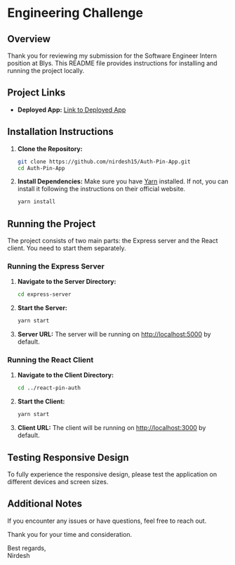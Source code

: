 # Engineering Challenge

## Overview
Thank you for reviewing my submission for the Software Engineer Intern position at Blys. This README file provides instructions for installing and running the project locally.

## Project Links
- **Deployed App:** [Link to Deployed App](https://client-vercel-webapp.vercel.app/)

## Installation Instructions
1. **Clone the Repository:**
    ```bash
    git clone https://github.com/nirdesh15/Auth-Pin-App.git
    cd Auth-Pin-App
    ```

2. **Install Dependencies:**
    Make sure you have [Yarn](https://yarnpkg.com/) installed. If not, you can install it following the instructions on their official website.
    ```bash
    yarn install
    ```

## Running the Project
The project consists of two main parts: the Express server and the React client. You need to start them separately.

### Running the Express Server
1. **Navigate to the Server Directory:**
    ```bash
    cd express-server
    ```

2. **Start the Server:**
    ```bash
    yarn start
    ```

3. **Server URL:**
    The server will be running on [http://localhost:5000](http://localhost:5000) by default.

### Running the React Client
1. **Navigate to the Client Directory:**
    ```bash
    cd ../react-pin-auth
    ```

2. **Start the Client:**
    ```bash
    yarn start
    ```

3. **Client URL:**
    The client will be running on [http://localhost:3000](http://localhost:3000) by default.

## Testing Responsive Design
To fully experience the responsive design, please test the application on different devices and screen sizes.

## Additional Notes
If you encounter any issues or have questions, feel free to reach out.

Thank you for your time and consideration.

Best regards,  
Nirdesh
